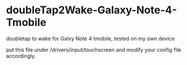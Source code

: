 # doubleTap2Wake-Galaxy-Note-4-Tmobile
doubletap to wake for Galxy Note 4 tmobile, tested on my own device

put this file under /drivers/input/touchscreen and modify your config file accordingly.


